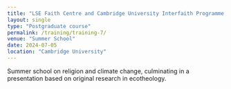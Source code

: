 ```yaml
---
title: "LSE Faith Centre and Cambridge University Interfaith Programme 2024"
layout: single
type: "Postgraduate course"
permalink: /training/training-7/
venue: "Summer School"
date: 2024-07-05
location: "Cambridge University"
---
```


Summer school on religion and climate change, culminating in a presentation based on original research in ecotheology. 
